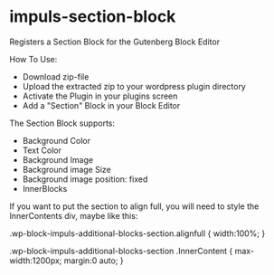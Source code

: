# impuls-section-block
Registers a Section Block for the Gutenberg Block Editor


How To Use:
- Download zip-file
- Upload the extracted zip to your wordpress plugin directory
- Activate the Plugin in your plugins screen
- Add a "Section" Block in your Block Editor

The Section Block supports: 
- Background Color 
- Text Color
- Background Image
- Background image Size
- Background image position: fixed
- InnerBlocks 

If you want to put the section to align full, you will need to style the InnerContents div, maybe like this:

.wp-block-impuls-additional-blocks-section.alignfull {
  width:100%;
}

.wp-block-impuls-additional-blocks-section .InnerContent {
  max-width:1200px;
  margin:0 auto;
}
